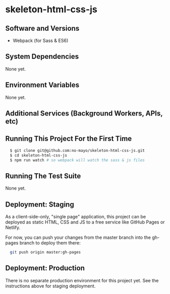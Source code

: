 # skeleton-html-css-js

## Software and Versions

* Webpack (for Sass & ES6)

## System Dependencies

None yet.

## Environment Variables

None yet.

## Additional Services (Background Workers, APIs, etc)

## Running This Project For the First Time

```bash
  $ git clone git@github.com:no-mayo/skeleton-html-css-js.git
  $ cd skeleton-html-css-js
  $ npm run watch # so webpack will watch the sass & js files
```

## Running The Test Suite

None yet.

## Deployment: Staging

As a client-side-only, "single page" application, this project can be deployed as static HTML, CSS and JS to a free service like GitHub Pages or Netlify.

For now, you can push your changes from the master branch into the gh-pages branch to deploy them there:

```bash
  git push origin master:gh-pages
```

## Deployment: Production

There is no separate production environment for this project yet. See the instructions above for staging deployment.
